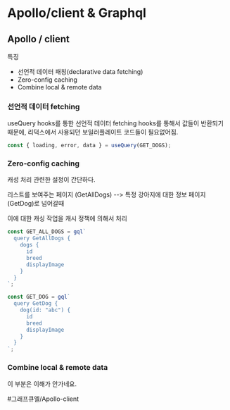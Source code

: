 # Apollo/client & Graphql


## Apollo / client
특징
- 선언적 데이터 패칭(declarative data fetching)
- Zero-config caching
- Combine local  & remote data



### 선언적 데이터 fetching

useQuery hooks를 통한 선언적 데이터 fetching
hooks를 통해서 값들이 반환되기 때문에,  리덕스에서 사용되던 보일러플레이트 코드들이 필요없어짐.

```js
const { loading, error, data } = useQuery(GET_DOGS);
```

### Zero-config caching

캐성 처리 관련한 설정이 간단하다.

리스트를 보여주는 페이지 (GetAllDogs)
--> 특정 강아지에 대한 정보 페이지(GetDog)로 넘어갈때

이에 대한 캐싱 작업을 캐시 정책에 의해서 처리

```js
const GET_ALL_DOGS = gql`
  query GetAllDogs {
    dogs {
      id
      breed
      displayImage
    }
  }
`;

const GET_DOG = gql`
  query GetDog {
    dog(id: "abc") {
      id
      breed
      displayImage
    }
  }
`;


```

### Combine local  & remote data

이 부분은 이해가 안가네요.

#그래프큐엘/Apollo-client


